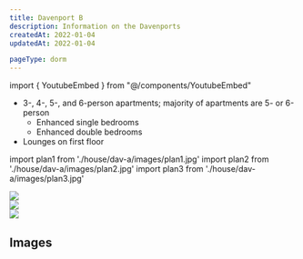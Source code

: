```yaml
---
title: Davenport B
description: Information on the Davenports
createdAt: 2022-01-04
updatedAt: 2022-01-04

pageType: dorm
---
```


import { YoutubeEmbed } from "@/components/YoutubeEmbed"

<Expandable title="Dorm Information" variant="gray">

- 3-, 4-, 5-, and 6-person apartments; majority of apartments are 5- or 6-person
  - Enhanced single bedrooms
  - Enhanced double bedrooms
- Lounges on first floor

</Expandable>

import plan1 from './house/dav-a/images/plan1.jpg'
import plan2 from './house/dav-a/images/plan2.jpg'
import plan3 from './house/dav-a/images/plan3.jpg'

<Expandable title="Floor Plans" variant="gray">
  <div className="grid grid-cols-1 md:grid-cols-3 gap-base">
    <div>
      <Image src={plan1} width={706} height={471} quality={50} />
    </div>
    <div>
      <Image src={plan2} width={997} height={480} quality={50} />
    </div>
    <div>
      <Image src={plan3} width={623} height={503} quality={50} />
    </div>
  </div>
</Expandable>


## Images

<Expandable title="Videos" icon="video" variant="gray">
  <div className="grid grid-cols-1 gap-base">
    <YoutubeEmbed videoId="ORUl9vqbSK4" />
  </div>
</Expandable>
